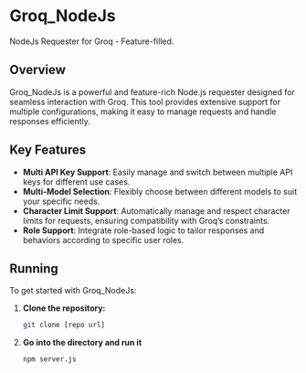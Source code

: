 # Groq_NodeJs
NodeJs Requester for Groq - Feature-filled.

## Overview

Groq_NodeJs is a powerful and feature-rich Node.js requester designed for seamless interaction with Groq. This tool provides extensive support for multiple configurations, making it easy to manage requests and handle responses efficiently.

## Key Features

- **Multi API Key Support**: Easily manage and switch between multiple API keys for different use cases.
- **Multi-Model Selection**: Flexibly choose between different models to suit your specific needs.
- **Character Limit Support**: Automatically manage and respect character limits for requests, ensuring compatibility with Groq’s constraints.
- **Role Support**: Integrate role-based logic to tailor responses and behaviors according to specific user roles.

## Running

To get started with Groq_NodeJs:

1. **Clone the repository:**
   ```bash
   git clone [repo url]
   ```
2. **Go into the directory and run it**
   ```bash
   npm server.js
   ```
